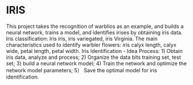 # IRIS
This project takes the recognition of warblios as an example, and builds a neural network, trains a model, and identifies irises by obtaining iris data. 
Iris classification: Iris iris, iris variegated, iris Virginia. 
The main characteristics used to identify warbler flowers: iris calyx length, calyx wide, petal length, petal width. 
Iris Identification - Idea Process: 1) Obtain iris data, analyze and process; 2) Organize the data bits
training set, test set; 3) build a neural network model; 4) Train the network and optimize the network model parameters; 5）
Save the optimal model for iris identification.
